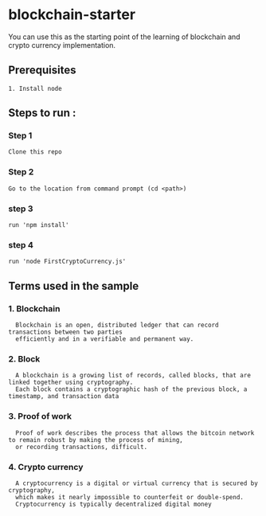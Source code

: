 # blockchain-starter

You can use this as the starting point of the learning of blockchain and crypto currency implementation.

## Prerequisites
    1. Install node

## Steps to run :

  ### Step 1
    Clone this repo
  ### Step 2 
    Go to the location from command prompt (cd <path>)
  ### step 3 
    run 'npm install'
  ### step 4 
    run 'node FirstCryptoCurrency.js' 
  
## Terms used in the sample
  
  ### 1. Blockchain <br />
      Blockchain is an open, distributed ledger that can record transactions between two parties 
      efficiently and in a verifiable and permanent way.
  
  ### 2. Block  <br />
      A blockchain is a growing list of records, called blocks, that are linked together using cryptography. 
      Each block contains a cryptographic hash of the previous block, a timestamp, and transaction data
  
  ### 3. Proof of work <br />
      Proof of work describes the process that allows the bitcoin network to remain robust by making the process of mining, 
      or recording transactions, difficult.
  
  ### 4. Crypto currency <br />
      A cryptocurrency is a digital or virtual currency that is secured by cryptography,
      which makes it nearly impossible to counterfeit or double-spend.
      Cryptocurrency is typically decentralized digital money 
  
